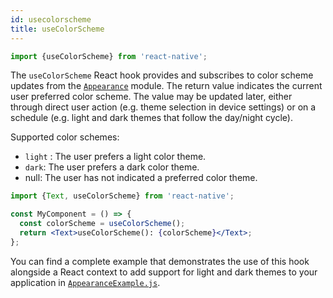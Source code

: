 ```yaml
---
id: usecolorscheme
title: useColorScheme
---
```


```jsx
import {useColorScheme} from 'react-native';
```

The `useColorScheme` React hook provides and subscribes to color scheme updates from the [`Appearance`](appearance) module. The return value indicates the current user preferred color scheme. The value may be updated later, either through direct user action (e.g. theme selection in device settings) or on a schedule (e.g. light and dark themes that follow the day/night cycle).

Supported color schemes:

- `light` : The user prefers a light color theme.
- `dark`: The user prefers a dark color theme.
- null: The user has not indicated a preferred color theme.

```jsx
import {Text, useColorScheme} from 'react-native';

const MyComponent = () => {
  const colorScheme = useColorScheme();
  return <Text>useColorScheme(): {colorScheme}</Text>;
};
```

You can find a complete example that demonstrates the use of this hook alongside a React context to add support for light and dark themes to your application in [`AppearanceExample.js`](https://github.com/facebook/react-native/blob/master/RNTester/js/examples/Appearance/AppearanceExample.js).
